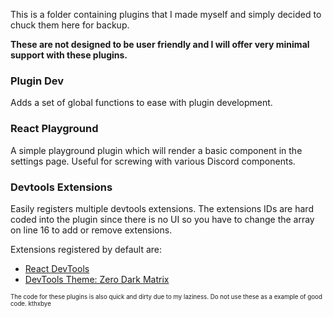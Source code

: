 This is a folder containing plugins that I made myself and simply decided to chuck them here for backup.

**These are not designed to be user friendly and I will offer very minimal support with these plugins.**

### Plugin Dev
Adds a set of global functions to ease with plugin development.

### React Playground

A simple playground plugin which will render a basic component in the settings page. Useful for screwing with various Discord components.

### Devtools Extensions
Easily registers multiple devtools extensions. The extensions IDs are hard coded into the plugin since there is no UI so you have to change the array on line 16 to add or remove extensions.

Extensions registered by default are:
- [React DevTools](https://chrome.google.com/webstore/detail/react-developer-tools/fmkadmapgofadopljbjfkapdkoienihi?hl=en)
- [DevTools Theme: Zero Dark Matrix](https://chrome.google.com/webstore/detail/devtools-theme-zero-dark/bomhdjeadceaggdgfoefmpeafkjhegbo)

<sup><sup>The code for these plugins is also quick and dirty due to my laziness. Do not use these as a example of good code. kthxbye</sup></sup>